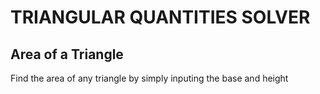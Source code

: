 # TRIANGULAR QUANTITIES SOLVER

## Area of a Triangle

Find the area of any triangle by simply inputing the base and height
